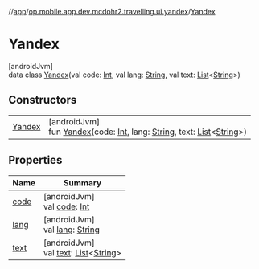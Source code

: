 //[app](../../../index.md)/[op.mobile.app.dev.mcdohr2.travelling.ui.yandex](../index.md)/[Yandex](index.md)

# Yandex

[androidJvm]\
data class [Yandex](index.md)(val code: [Int](https://kotlinlang.org/api/latest/jvm/stdlib/kotlin/-int/index.html), val lang: [String](https://kotlinlang.org/api/latest/jvm/stdlib/kotlin/-string/index.html), val text: [List](https://kotlinlang.org/api/latest/jvm/stdlib/kotlin.collections/-list/index.html)&lt;[String](https://kotlinlang.org/api/latest/jvm/stdlib/kotlin/-string/index.html)&gt;)

## Constructors

| | |
|---|---|
| [Yandex](-yandex.md) | [androidJvm]<br>fun [Yandex](-yandex.md)(code: [Int](https://kotlinlang.org/api/latest/jvm/stdlib/kotlin/-int/index.html), lang: [String](https://kotlinlang.org/api/latest/jvm/stdlib/kotlin/-string/index.html), text: [List](https://kotlinlang.org/api/latest/jvm/stdlib/kotlin.collections/-list/index.html)&lt;[String](https://kotlinlang.org/api/latest/jvm/stdlib/kotlin/-string/index.html)&gt;) |

## Properties

| Name | Summary |
|---|---|
| [code](code.md) | [androidJvm]<br>val [code](code.md): [Int](https://kotlinlang.org/api/latest/jvm/stdlib/kotlin/-int/index.html) |
| [lang](lang.md) | [androidJvm]<br>val [lang](lang.md): [String](https://kotlinlang.org/api/latest/jvm/stdlib/kotlin/-string/index.html) |
| [text](text.md) | [androidJvm]<br>val [text](text.md): [List](https://kotlinlang.org/api/latest/jvm/stdlib/kotlin.collections/-list/index.html)&lt;[String](https://kotlinlang.org/api/latest/jvm/stdlib/kotlin/-string/index.html)&gt; |
